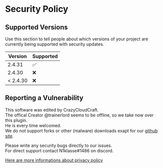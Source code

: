 # Security Policy

## Supported Versions

Use this section to tell people about which versions of your project are
currently being supported with security updates.

| Version | Supported          |
| ------- | ------------------ |
| 2.4.31   | :white_check_mark: |
| 2.4.30   | :x:                |
| < 2.4.30   | :x:                |

## Reporting a Vulnerability

This software was edited by CrazyCloudCraft.  
The offical Creator @trainerlord seems to be offline, so we take now over this plugin.  
He is every time welcomed.  
We do not support forks or other (malware) downloads exapt for our [github site](https://github.com/CrazyCloudCraft/worldsystem-depecated/).  
   
Please write any security bugs directly to our issues.  
For direct support contact N1klasse#1486 on discord.  
  
[Here are more informations about privacy policy](https://crazycloudcraft.de/datenschutzerklaerung/)  
